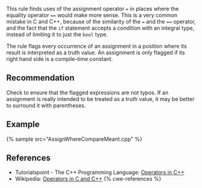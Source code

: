 This rule finds uses of the assignment operator `=` in places where the equality operator `==` would make more sense. This is a very common mistake in C and C++, because of the similarity of the `=` and the `==` operator, and the fact that the `if` statement accepts a condition with an integral type, instead of limiting it to just the `bool` type.

The rule flags every occurrence of an assignment in a position where its result is interpreted as a truth value. An assignment is only flagged if its right hand side is a compile-time constant.


## Recommendation
Check to ensure that the flagged expressions are not typos. If an assignment is really intended to be treated as a truth value, it may be better to surround it with parentheses.


## Example
{% sample src="AssignWhereCompareMeant.cpp" %}

## References
* Tutorialspoint - The C++ Programming Language: [Operators in C++](http://www.tutorialspoint.com/cplusplus/cpp_operators.htm)
* Wikipedia: [Operators in C and C++](http://en.wikipedia.org/wiki/Operators_in_C_and_C%2B%2B#Comparison_operators.2Frelational_operators)
{% cwe-references %}
